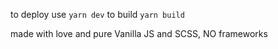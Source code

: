 to deploy use `yarn dev`
to build `yarn build`

made with love and pure Vanilla JS and SCSS, NO frameworks
